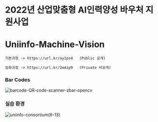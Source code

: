 # 2022년 산업맞춤형 AI인력양성 바우처 지원사업

# Uniinfo-Machine-Vision


    기본과정 -> https://url.kr/ay1ps4   (Public 공개)

    심화과정 -> https://url.kr/2m4zp9   (Private 비공개)


### Bar Codes

![barcode-QR-code-scanner-zbar-opencv](https://user-images.githubusercontent.com/54794815/171532857-3191c370-8029-41e7-a9e6-9a1b540cba0a.png)


### 실습 환경

![uniinfo-consortium(6-13)](https://user-images.githubusercontent.com/54794815/173274859-37bbbc89-4619-42e2-8802-802293c4a1fb.jpg)


